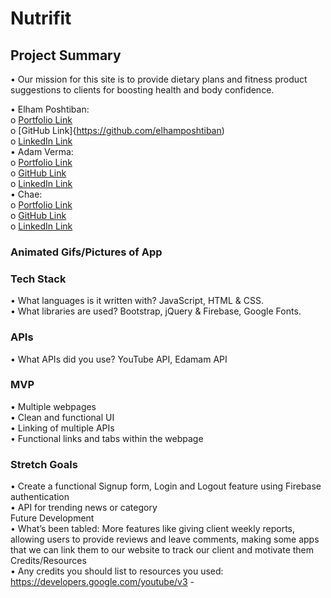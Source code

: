 # Nutrifit


## Project Summary

•	Our mission for this site is to provide dietary plans and fitness product suggestions to clients for boosting health and body confidence.  

•	Elham Poshtiban:  
o	[Portfolio Link](https://github.com/elhamposhtiban/Bootstrap-Portfolio)  
o	[GitHub Link]{https://github.com/elhamposhtiban)  
o	[LinkedIn Link](https://www.linkedin.com/in/elham-poshtiban-2a40a4149)  
•	Adam Verma:   
o	[Portfolio Link](https://adam-verma.github.io/Responsive-Portfolio/portfolio.html)   
o	[GitHub Link](https://github.com/adam-verma)  
o	[LinkedIn Link](https://www.linkedin.com/in/adam-verma/)    
•	Chae:  
o	[Portfolio Link](https://chaejung-50.github.io)    
o	[GitHub Link](https://github.com/chaejung-50)  
o	[LinkedIn Link](https://linkedin.com/in/chaejungg/)    

###  Animated Gifs/Pictures of App  
 
### Tech Stack  
•	What languages is it written with? JavaScript, HTML & CSS.  
•	What libraries are used? Bootstrap, jQuery & Firebase, Google Fonts.  
### APIs
•	What APIs did you use? YouTube API, Edamam API  
### MVP  
•	Multiple webpages   
•	Clean and functional UI   
•	Linking of multiple APIs   
•	Functional links and tabs within the webpage   
### Stretch Goals   
•	Create a functional Signup form, Login and Logout feature using Firebase authentication   
•	API for trending news or category   
Future Development   
•	What’s been tabled: More features like giving client weekly reports, allowing users to provide reviews and leave comments, making some apps that we can link them to our website to track our client and motivate them    
Credits/Resources   
•	Any credits you should list to resources you used: https://developers.google.com/youtube/v3 -    


